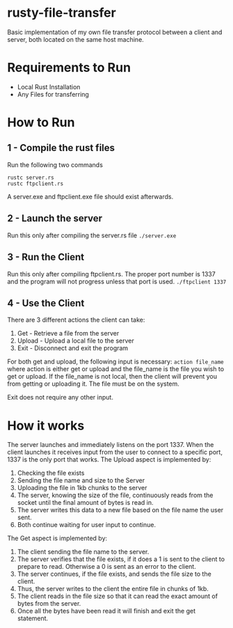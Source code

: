 # rusty-file-transfer
Basic implementation of my own file transfer protocol between a client and server, both located on the same host machine.

# Requirements to Run
- Local Rust Installation
- Any Files for transferring

# How to Run

## 1 - Compile the rust files
Run the following two commands
```
rustc server.rs
rustc ftpclient.rs
```
A server.exe and ftpclient.exe file should exist afterwards.

## 2 - Launch the server
Run this only after compiling the server.rs file
`./server.exe`

## 3 - Run the Client
Run this only after compiling ftpclient.rs.
The proper port number is 1337 and the program will not progress unless that port is used.
`./ftpclient 1337`

## 4 - Use the Client
There are 3 different actions the client can take:
1. Get - Retrieve a file from the server
2. Upload - Upload a local file to the server
3. Exit - Disconnect and exit the program

For both get and upload, the following input is necessary:
`action file_name`
where action is either get or upload and the file_name is the file you wish to get or upload.
If the file_name is not local, then the client will prevent you from getting or uploading it.
The file must be on the system.

Exit does not require any other input.

# How it works
The server launches and immediately listens on the port 1337.
When the client launches it receives input from the user to connect to a specific port, 1337 is the only port that works.
The Upload aspect is implemented by:
1. Checking the file exists
2. Sending the file name and size to the Server
3. Uploading the file in 1kb chunks to the server
4. The server, knowing the size of the file, continuously reads from the socket until the final amount of bytes is read in.
5. The server writes this data to a new file based on the file name the user sent.
6. Both continue waiting for user input to continue.

The Get aspect is implemented by:
1. The client sending the file name to the server.
2. The server verifies that the file exists, if it does a 1 is sent to the client to prepare to read. Otherwise a 0 is sent as an error to the client.
3. The server continues, if the file exists, and sends the file size to the client.
4. Thus, the server writes to the client the entire file in chunks of 1kb.
5. The client reads in the file size so that it can read the exact amount of bytes from the server.
6. Once all the bytes have been read it will finish and exit the get statement.
